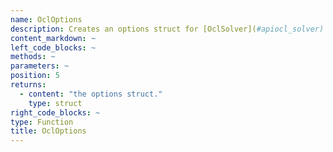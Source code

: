 ```yaml
--- 
name: OclOptions
description: Creates an options struct for [OclSolver](#apiocl_solver)
content_markdown: ~
left_code_blocks: ~
methods: ~
parameters: ~
position: 5
returns: 
  - content: "the options struct."
    type: struct
right_code_blocks: ~
type: Function
title: OclOptions
---
```


